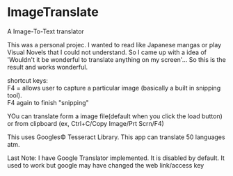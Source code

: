 # ImageTranslate
A Image-To-Text translator

This was a personal projec.  I wanted to read like Japanese mangas or play Visual Novels that I could not understand.
So I came up with a idea of 'Wouldn't it be wonderful to translate anything on my screen'...  So this is the result and works wonderful.

shortcut keys:</br>
F4 = allows user to capture a particular image (basically a built in snipping tool).</br>
F4 again to finish "snipping"

YOu can translate form a image file(default when you click the load button) or from clipboard (ex, Ctrl+C/Copy Image/Prt Scrn/F4)

This uses Googles&#169; Tesseract Library.  This app can translate 50 languages atm.

Last Note:  I have Google Translator implemented.  It is disabled by default.  It used to work but google may have changed the web link/access key
